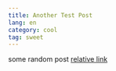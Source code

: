 ```yaml
---
title: Another Test Post
lang: en
category: cool
tag: sweet
---
```


some random post
<a href="/food">relative link</a>
